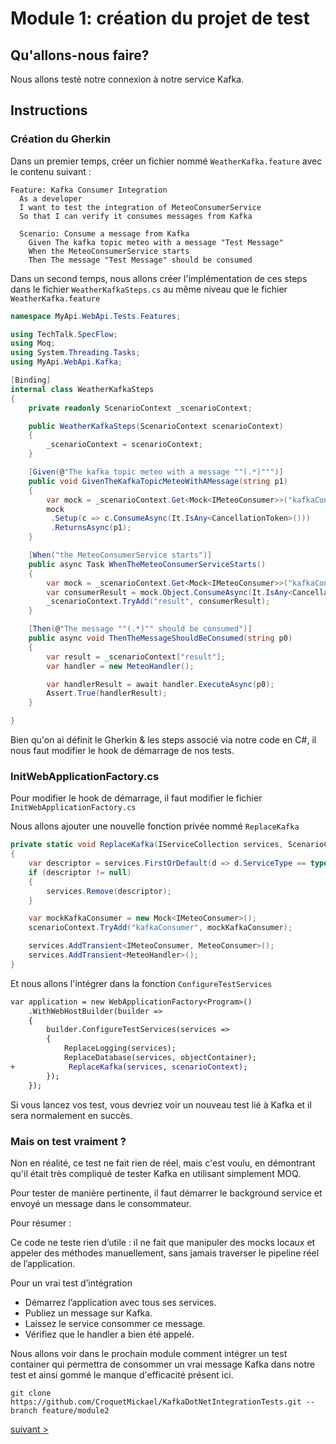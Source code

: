 # Module 1: création du projet de test

## Qu'allons-nous faire?

Nous allons testé notre connexion à notre service Kafka.

## Instructions

### Création du Gherkin

Dans un premier temps, créer un fichier nommé `WeatherKafka.feature` avec le contenu suivant :

```gherkin
Feature: Kafka Consumer Integration
  As a developer
  I want to test the integration of MeteoConsumerService
  So that I can verify it consumes messages from Kafka

  Scenario: Consume a message from Kafka
    Given The kafka topic meteo with a message "Test Message"
    When the MeteoConsumerService starts
    Then The message "Test Message" should be consumed
```

Dans un second temps, nous allons créer l'implémentation de ces steps dans le fichier `WeatherKafkaSteps.cs` au même niveau que le fichier `WeatherKafka.feature`

```c#
namespace MyApi.WebApi.Tests.Features;

using TechTalk.SpecFlow;
using Moq;
using System.Threading.Tasks;
using MyApi.WebApi.Kafka;

[Binding]
internal class WeatherKafkaSteps
{
    private readonly ScenarioContext _scenarioContext;

    public WeatherKafkaSteps(ScenarioContext scenarioContext)
    {
        _scenarioContext = scenarioContext;
    }

    [Given(@"The kafka topic meteo with a message ""(.*)""")]
    public void GivenTheKafkaTopicMeteoWithAMessage(string p1)
    {
        var mock = _scenarioContext.Get<Mock<IMeteoConsumer>>("kafkaConsumer");
        mock
         .Setup(c => c.ConsumeAsync(It.IsAny<CancellationToken>()))
         .ReturnsAsync(p1);
    }

    [When("the MeteoConsumerService starts")]
    public async Task WhenTheMeteoConsumerServiceStarts()
    {
        var mock = _scenarioContext.Get<Mock<IMeteoConsumer>>("kafkaConsumer");
        var consumerResult = mock.Object.ConsumeAsync(It.IsAny<CancellationToken>());
        _scenarioContext.TryAdd("result", consumerResult);
    }

    [Then(@"The message ""(.*)"" should be consumed")]
    public async void ThenTheMessageShouldBeConsumed(string p0)
    {
        var result = _scenarioContext["result"];
        var handler = new MeteoHandler();

        var handlerResult = await handler.ExecuteAsync(p0);
        Assert.True(handlerResult);
    }

}
```

Bien qu'on ai définit le Gherkin & les steps associé via notre code en C#, il nous faut modifier le hook de démarrage de nos tests.

### InitWebApplicationFactory.cs

Pour modifier le hook de démarrage, il faut modifier le fichier `InitWebApplicationFactory.cs`

Nous allons ajouter une nouvelle fonction privée nommé `ReplaceKafka`

```c#
private static void ReplaceKafka(IServiceCollection services, ScenarioContext scenarioContext)
{
    var descriptor = services.FirstOrDefault(d => d.ServiceType == typeof(IHostedService) && d.ImplementationType == typeof(MeteoConsumerBackgroundService));
    if (descriptor != null)
    {
        services.Remove(descriptor);
    }

    var mockKafkaConsumer = new Mock<IMeteoConsumer>();
    scenarioContext.TryAdd("kafkaConsumer", mockKafkaConsumer);

    services.AddTransient<IMeteoConsumer, MeteoConsumer>();
    services.AddTransient<MeteoHandler>();
}
```

Et nous allons l'intégrer dans la fonction `ConfigureTestServices`

```diff
var application = new WebApplicationFactory<Program>()
    .WithWebHostBuilder(builder =>
    {
        builder.ConfigureTestServices(services =>
        {
            ReplaceLogging(services);
            ReplaceDatabase(services, objectContainer);
+            ReplaceKafka(services, scenarioContext);
        });
    });
```

Si vous lancez vos test, vous devriez voir un nouveau test lié à Kafka et il sera normalement en succès.

### Mais on test vraiment ?

Non en réalité, ce test ne fait rien de réel, mais c'est voulu, en démontrant qu'il était très compliqué de tester Kafka en utilisant simplement MOQ.

Pour tester de manière pertinente, il faut démarrer le background service et envoyé un message dans le consommateur.

Pour résumer :

Ce code ne teste rien d’utile : il ne fait que manipuler des mocks locaux et appeler des méthodes manuellement, sans jamais traverser le pipeline réel de l’application.

Pour un vrai test d’intégration

- Démarrez l’application avec tous ses services.
- Publiez un message sur Kafka.
- Laissez le service consommer ce message.
- Vérifiez que le handler a bien été appelé.

Nous allons voir dans le prochain module comment intégrer un test container qui permettra de consommer un vrai message Kafka dans notre test et ainsi gommé le manque d'efficacité présent ici.

```
git clone https://github.com/CroquetMickael/KafkaDotNetIntegrationTests.git --branch feature/module2
```

[suivant >](../Module%202%20Ajout%20des%20tests%20du%20service%20externe/readme.md)
